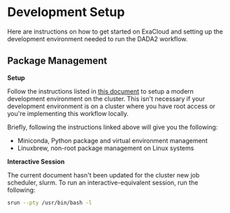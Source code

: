 Development Setup
=================

Here are instructions on how to get started on ExaCloud and setting up the
development environment needed to run the DADA2 workflow.

Package Management
------------------

**Setup**

Follow the instructions listed in [this document][exacloud] to setup a modern
development environment on the cluster. This isn't necessary if your
development environment is on a cluster where you have root access or you're
implementing this workflow locally.

Briefly, following the instructions linked above will give you the following:

- Miniconda, Python package and virtual environment management
- Linuxbrew, non-root package management on Linux systems

[exacloud]: https://github.com/greenstick/bootstrapping-package-management-on-exacloud

**Interactive Session**

The current document hasn't been updated for the cluster new job scheduler,
slurm. To run an interactive-equivalent session, run the following:

```bash
srun --pty /usr/bin/bash -l
```
